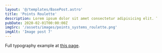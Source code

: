 ```yaml
---
layout: '@/templates/BasePost.astro'
title: 'Points Roulette'
description: Lorem ipsum dolor sit amet consectetur adipisicing elit. Tenetur vero esse non molestias eos excepturi.
pubDate: 2020-02-01T00:00:00Z
imgSrc: '/assets/images/points_systems_roulette.png'
imgAlt: 'Image post 7'
---
```


Full typography example at [this page](../sixth-post/).
